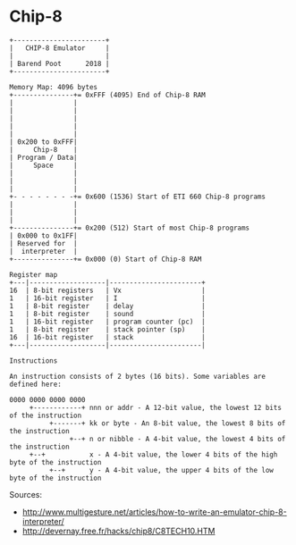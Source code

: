 # Chip-8

    +-----------------------+
    |   CHIP-8 Emulator     |
    |                       |
    | Barend Poot      2018 |
    +-----------------------+

    Memory Map: 4096 bytes
    +---------------+= 0xFFF (4095) End of Chip-8 RAM
    |               |
    |               |
    |               |
    |               |
    |               |
    | 0x200 to 0xFFF|
    |     Chip-8    |
    | Program / Data|
    |     Space     |
    |               |
    |               |
    |               |
    +- - - - - - - -+= 0x600 (1536) Start of ETI 660 Chip-8 programs
    |               |
    |               |
    |               |
    +---------------+= 0x200 (512) Start of most Chip-8 programs
    | 0x000 to 0x1FF|
    | Reserved for  |
    |  interpreter  |
    +---------------+= 0x000 (0) Start of Chip-8 RAM

    Register map
    +---|-------------------|-----------------------+            
    16  | 8-bit registers   | Vx                    |
    1   | 16-bit register   | I                     |
    1   | 8-bit register    | delay                 |
    1   | 8-bit register    | sound                 |
    1   | 16-bit register   | program counter (pc)  |
    1   | 8-bit register    | stack pointer (sp)    |
    16  | 16-bit register   | stack                 |
    +---|-------------------|-----------------------|

    Instructions

    An instruction consists of 2 bytes (16 bits). Some variables are defined here:

    0000 0000 0000 0000
         +------------+ nnn or addr - A 12-bit value, the lowest 12 bits of the instruction
              +-------+ kk or byte - An 8-bit value, the lowest 8 bits of the instruction
                   +--+ n or nibble - A 4-bit value, the lowest 4 bits of the instruction
         +--+           x - A 4-bit value, the lower 4 bits of the high byte of the instruction 
              +--+      y - A 4-bit value, the upper 4 bits of the low byte of the instruction 


Sources:
- http://www.multigesture.net/articles/how-to-write-an-emulator-chip-8-interpreter/
- http://devernay.free.fr/hacks/chip8/C8TECH10.HTM

